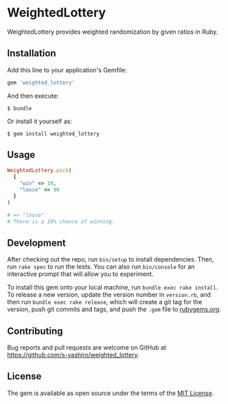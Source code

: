 # WeightedLottery

WeightedLottery provides weighted randomization by given ratios in Ruby. 

## Installation

Add this line to your application's Gemfile:

```ruby
gem 'weighted_lottery'
```

And then execute:

    $ bundle

Or install it yourself as:

    $ gem install weighted_lottery

## Usage

```ruby
WeightedLottery.pick(
  {
    "win" => 10,
    "loose" => 90
  }
)

# => "loose"
# There is a 10% chance of winning.
```

## Development

After checking out the repo, run `bin/setup` to install dependencies. Then, run `rake spec` to run the tests. You can also run `bin/console` for an interactive prompt that will allow you to experiment.

To install this gem onto your local machine, run `bundle exec rake install`. To release a new version, update the version number in `version.rb`, and then run `bundle exec rake release`, which will create a git tag for the version, push git commits and tags, and push the `.gem` file to [rubygems.org](https://rubygems.org).

## Contributing

Bug reports and pull requests are welcome on GitHub at https://github.com/s-yashiro/weighted_lottery.

## License

The gem is available as open source under the terms of the [MIT License](https://opensource.org/licenses/MIT).
